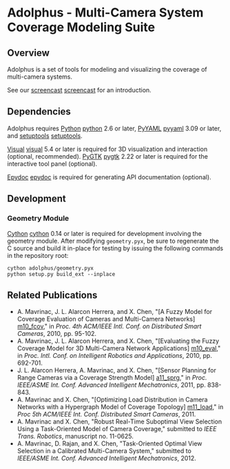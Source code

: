 # Adolphus - Multi-Camera System Coverage Modeling Suite


## Overview

Adolphus is a set of tools for modeling and visualizing the coverage of
multi-camera systems.

See our [screencast] [screencast] for an introduction.


## Dependencies

Adolphus requires [Python] [python] 2.6 or later, [PyYAML] [pyyaml] 3.09 or
later, and [setuptools] [setuptools].

[Visual] [visual] 5.4 or later is required for 3D visualization and interaction
(optional, recommended). [PyGTK] [pygtk] 2.22 or later is required for the
interactive tool panel (optional).

[Epydoc] [epydoc] is required for generating API documentation (optional).


## Development

### Geometry Module

[Cython] [cython] 0.14 or later is required for development involving the
geometry module. After modifying `geometry.pyx`, be sure to regenerate the C
source and build it in-place for testing by issuing the following commands in
the repository root:

    cython adolphus/geometry.pyx
    python setup.py build_ext --inplace


## Related Publications

* A. Mavrinac, J. L. Alarcon Herrera, and X. Chen, "[A Fuzzy Model for Coverage
Evaluation of Cameras and Multi-Camera Networks] [m10_fcov]," in *Proc. 4th
ACM/IEEE Intl. Conf. on Distributed Smart Cameras*, 2010, pp. 95-102.
* A. Mavrinac, J. L. Alarcon Herrera, and X. Chen, "[Evaluating the Fuzzy
Coverage Model for 3D Multi-Camera Network Applications] [m10_eval]," in *Proc.
Intl. Conf. on Intelligent Robotics and Applications*, 2010, pp. 692-701.
* J. L. Alarcon Herrera, A. Mavrinac, and X. Chen, "[Sensor Planning for Range
Cameras via a Coverage Strength Model] [a11_sprg]," in *Proc. IEEE/ASME Int.
Conf. Advanced Intelligent Mechatronics*, 2011, pp. 838-843.
* A. Mavrinac and X. Chen, "[Optimizing Load Distribution in Camera Networks
with a Hypergraph Model of Coverage Topology] [m11_load]," in *Proc 5th ACM/IEEE
Int. Conf. Distributed Smart Cameras*, 2011.
* A. Mavrinac and X. Chen, "Robust Real-Time Suboptimal View Selection Using a
Task-Oriented Model of Camera Coverage," submitted to *IEEE Trans. Robotics*,
manuscript no. 11-0625.
* A. Mavrinac, D. Rajan, and X. Chen, "Task-Oriented Optimal View Selection in
a Calibrated Multi-Camera System," submitted to *IEEE/ASME Int. Conf. Advanced
Intelligent Mechatronics*, 2012.


[python]: http://www.python.org
[cython]: http://cython.org
[pyyaml]: http://pyyaml.org
[visual]: http://vpython.org
[epydoc]: http://epydoc.sourceforge.net
[pygtk]: http://www.pygtk.org/
[setuptools]: http://pypi.python.org/pypi/setuptools
[m10_fcov]: http://mavrinac.com/files/academic/mavrinac10_fuzzycoverage.pdf
[m10_eval]: http://mavrinac.com/files/academic/mavrinac10_fcm3deval.pdf
[a11_sprg]: http://mavrinac.com/files/academic/alarcon11_sprange.pdf
[m11_load]: http://mavrinac.com/files/academic/mavrinac11_loaddist.pdf
[screencast]: http://www.youtube.com/watch?v=M-l79fkmmmA
